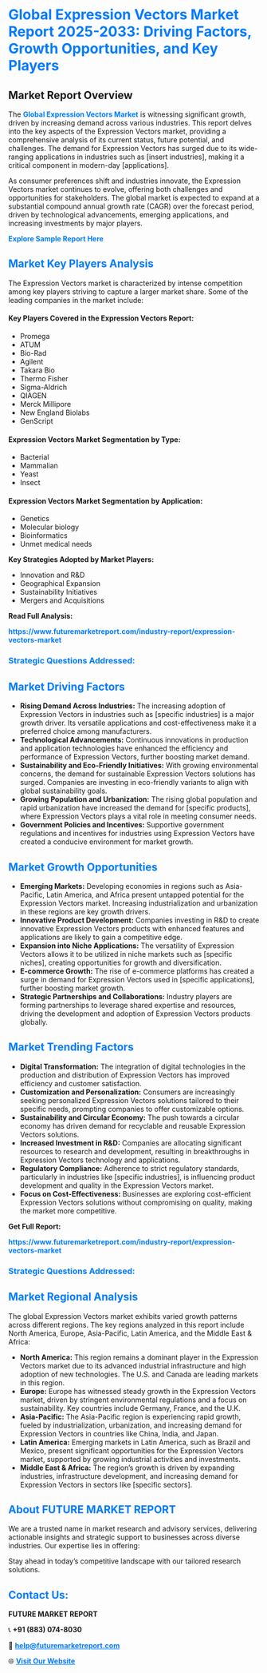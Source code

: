 <h1 style="color: #007BFF;">Global Expression Vectors Market Report 2025-2033: Driving Factors, Growth Opportunities, and Key Players</h1>

<section id="overview">
<h2>Market Report Overview</h2>
<p>The <a href="https://www.futuremarketreport.com/industry-report/expression-vectors-market" style="color: #007BFF; text-decoration: none;"><strong>Global Expression Vectors Market</strong></a> is witnessing significant growth, driven by increasing demand across various industries. This report delves into the key aspects of the Expression Vectors market, providing a comprehensive analysis of its current status, future potential, and challenges. The demand for Expression Vectors has surged due to its wide-ranging applications in industries such as [insert industries], making it a critical component in modern-day [applications].</p>
<p>As consumer preferences shift and industries innovate, the Expression Vectors market continues to evolve, offering both challenges and opportunities for stakeholders. The global market is expected to expand at a substantial compound annual growth rate (CAGR) over the forecast period, driven by technological advancements, emerging applications, and increasing investments by major players.</p>
</section>

<section id="overview">
<p><a href="https://www.futuremarketreport.com/request-sample/reportId=82655" style="color: #007BFF; text-decoration: none;"><strong>Explore Sample Report Here</strong></a></p>
</section>

<section id="key-players">
<h2 style="color: #007BFF;">Market Key Players Analysis</h2>
<p>The Expression Vectors market is characterized by intense competition among key players striving to capture a larger market share. Some of the leading companies in the market include:</p>
<h4>Key Players Covered in the Expression Vectors Report:</h4>
<ul><li>Promega</li><li>ATUM</li><li>Bio-Rad</li><li>Agilent</li><li>Takara Bio</li><li>Thermo Fisher</li><li>Sigma-Aldrich</li><li>QIAGEN</li><li>Merck Millipore</li><li>New England Biolabs</li><li>GenScript</li></ul>
<h4>Expression Vectors Market Segmentation by Type:</h4>
<ul><li>Bacterial</li><li>Mammalian</li><li>Yeast</li><li>Insect</li></ul>

<h4>Expression Vectors Market Segmentation by Application:</h4>
<ul><li>Genetics</li><li>Molecular biology</li><li>Bioinformatics</li><li>Unmet medical needs</li></ul>
<p><strong>Key Strategies Adopted by Market Players:</strong></p>
<ul>
<li>Innovation and R&D</li>
<li>Geographical Expansion</li>
<li>Sustainability Initiatives</li>
<li>Mergers and Acquisitions</li>
</ul>
</section>

<section>
<p><strong>Read Full Analysis: </strong></p><a href="https://www.futuremarketreport.com/industry-report/expression-vectors-market" style="color: #007BFF; text-decoration: none;"><strong>https://www.futuremarketreport.com/industry-report/expression-vectors-market</strong></a>
<h3 style="color: #007BFF;">Strategic Questions Addressed:</h3>
</section>

<section id="driving-factors">
<h2 style="color: #007BFF;">Market Driving Factors</h2>
<ul>
<li><strong>Rising Demand Across Industries:</strong> The increasing adoption of Expression Vectors in industries such as [specific industries] is a major growth driver. Its versatile applications and cost-effectiveness make it a preferred choice among manufacturers.</li>
<li><strong>Technological Advancements:</strong> Continuous innovations in production and application technologies have enhanced the efficiency and performance of Expression Vectors, further boosting market demand.</li>
<li><strong>Sustainability and Eco-Friendly Initiatives:</strong> With growing environmental concerns, the demand for sustainable Expression Vectors solutions has surged. Companies are investing in eco-friendly variants to align with global sustainability goals.</li>
<li><strong>Growing Population and Urbanization:</strong> The rising global population and rapid urbanization have increased the demand for [specific products], where Expression Vectors plays a vital role in meeting consumer needs.</li>
<li><strong>Government Policies and Incentives:</strong> Supportive government regulations and incentives for industries using Expression Vectors have created a conducive environment for market growth.</li>
</ul>
</section>

<section id="growth-opportunities">
<h2 style="color: #007BFF;">Market Growth Opportunities</h2>
<ul>
<li><strong>Emerging Markets:</strong> Developing economies in regions such as Asia-Pacific, Latin America, and Africa present untapped potential for the Expression Vectors market. Increasing industrialization and urbanization in these regions are key growth drivers.</li>
<li><strong>Innovative Product Development:</strong> Companies investing in R&D to create innovative Expression Vectors products with enhanced features and applications are likely to gain a competitive edge.</li>
<li><strong>Expansion into Niche Applications:</strong> The versatility of Expression Vectors allows it to be utilized in niche markets such as [specific niches], creating opportunities for growth and diversification.</li>
<li><strong>E-commerce Growth:</strong> The rise of e-commerce platforms has created a surge in demand for Expression Vectors used in [specific applications], further boosting market growth.</li>
<li><strong>Strategic Partnerships and Collaborations:</strong> Industry players are forming partnerships to leverage shared expertise and resources, driving the development and adoption of Expression Vectors products globally.</li>
</ul>
</section>

<section id="trending-factors">
<h2 style="color: #007BFF;">Market Trending Factors</h2>
<ul>
<li><strong>Digital Transformation:</strong> The integration of digital technologies in the production and distribution of Expression Vectors has improved efficiency and customer satisfaction.</li>
<li><strong>Customization and Personalization:</strong> Consumers are increasingly seeking personalized Expression Vectors solutions tailored to their specific needs, prompting companies to offer customizable options.</li>
<li><strong>Sustainability and Circular Economy:</strong> The push towards a circular economy has driven demand for recyclable and reusable Expression Vectors solutions.</li>
<li><strong>Increased Investment in R&D:</strong> Companies are allocating significant resources to research and development, resulting in breakthroughs in Expression Vectors technology and applications.</li>
<li><strong>Regulatory Compliance:</strong> Adherence to strict regulatory standards, particularly in industries like [specific industries], is influencing product development and quality in the Expression Vectors market.</li>
<li><strong>Focus on Cost-Effectiveness:</strong> Businesses are exploring cost-efficient Expression Vectors solutions without compromising on quality, making the market more competitive.</li>
</ul>
</section>

<section>
<p><strong>Get Full Report: </strong></p><a href="https://www.futuremarketreport.com/industry-report/expression-vectors-market" style="color: #007BFF; text-decoration: none;"><strong>https://www.futuremarketreport.com/industry-report/expression-vectors-market</strong></a>
<h3 style="color: #007BFF;">Strategic Questions Addressed:</h3>
</section>


<section id="regional-analysis">
<h2 style="color: #007BFF;">Market Regional Analysis</h2>
<p>The global Expression Vectors market exhibits varied growth patterns across different regions. The key regions analyzed in this report include North America, Europe, Asia-Pacific, Latin America, and the Middle East & Africa:</p>
<ul>
<li><strong>North America:</strong> This region remains a dominant player in the Expression Vectors market due to its advanced industrial infrastructure and high adoption of new technologies. The U.S. and Canada are leading markets in this region.</li>
<li><strong>Europe:</strong> Europe has witnessed steady growth in the Expression Vectors market, driven by stringent environmental regulations and a focus on sustainability. Key countries include Germany, France, and the U.K.</li>
<li><strong>Asia-Pacific:</strong> The Asia-Pacific region is experiencing rapid growth, fueled by industrialization, urbanization, and increasing demand for Expression Vectors in countries like China, India, and Japan.</li>
<li><strong>Latin America:</strong> Emerging markets in Latin America, such as Brazil and Mexico, present significant opportunities for the Expression Vectors market, supported by growing industrial activities and investments.</li>
<li><strong>Middle East & Africa:</strong> The region’s growth is driven by expanding industries, infrastructure development, and increasing demand for Expression Vectors in sectors like [specific sectors].</li>
</ul>
</section>

<footer>
<h2 style="color: #007BFF;">About FUTURE MARKET REPORT</h2>
<p>We are a trusted name in market research and advisory services, delivering actionable insights and strategic support to businesses across diverse industries. Our expertise lies in offering:</p>

<p>Stay ahead in today’s competitive landscape with our tailored research solutions.</p>

<h2 style="color: #007BFF;">Contact Us:</h2>
<p><strong>FUTURE MARKET REPORT</strong></p>
<p>📞 <strong>+91 (883) 074-8030</strong></p>
<p>📧 <strong><a href="mailto:help@futuremarketreport.com" style="color: #007BFF;">help@futuremarketreport.com</a></strong></p>
<p>🌐 <strong><a href="https://www.futuremarketreport.com/" style="color: #007BFF;">Visit Our Website</a></strong></p>
</footer>
